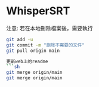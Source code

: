 ﻿# WhisperSRT
注意: 若在本地刪除檔案後，需要執行
```sh
git add -u
git commit -m "删除不需要的文件"
git pull origin main

更新web上的readme
```sh
git merge origin/main
git merge origin/main

